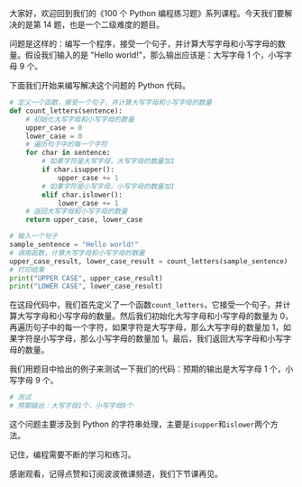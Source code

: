 大家好，欢迎回到我们的《100 个 Python 编程练习题》系列课程。今天我们要解决的是第 14 题，也是一个二级难度的题目。

问题是这样的：编写一个程序，接受一个句子，并计算大写字母和小写字母的数量。假设我们输入的是 "Hello world!"，那么输出应该是：大写字母 1 个，小写字母 9 个。

下面我们开始来编写解决这个问题的 Python 代码。

```python
# 定义一个函数，接受一个句子，并计算大写字母和小写字母的数量
def count_letters(sentence):
    # 初始化大写字母和小写字母的数量
    upper_case = 0
    lower_case = 0
    # 遍历句子中的每一个字符
    for char in sentence:
        # 如果字符是大写字母，大写字母的数量加1
        if char.isupper():
            upper_case += 1
        # 如果字符是小写字母，小写字母的数量加1
        elif char.islower():
            lower_case += 1
    # 返回大写字母和小写字母的数量
    return upper_case, lower_case

# 输入一个句子
sample_sentence = "Hello world!"
# 调用函数，计算大写字母和小写字母的数量
upper_case_result, lower_case_result = count_letters(sample_sentence)
# 打印结果
print("UPPER CASE", upper_case_result)
print("LOWER CASE", lower_case_result)
```

在这段代码中，我们首先定义了一个函数`count_letters`，它接受一个句子，并计算大写字母和小写字母的数量。然后我们初始化大写字母和小写字母的数量为 0，再遍历句子中的每一个字符，如果字符是大写字母，那么大写字母的数量加 1，如果字符是小写字母，那么小写字母的数量加 1。最后，我们返回大写字母和小写字母的数量。

我们用题目中给出的例子来测试一下我们的代码：预期的输出是大写字母 1 个，小写字母 9 个。

```python
# 测试
# 预期输出：大写字母1个，小写字母9个
```

这个问题主要涉及到 Python 的字符串处理，主要是`isupper`和`islower`两个方法。

记住，编程需要不断的学习和练习。

感谢观看，记得点赞和订阅波波微课频道，我们下节课再见。
